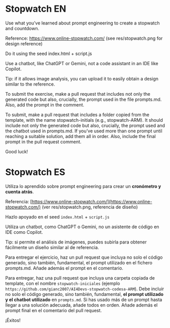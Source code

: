 # Stopwatch EN

Use what you’ve learned about prompt engineering to create a stopwatch and countdown.

Reference: https://www.online-stopwatch.com/ (see res/stopwatch.png for design reference)

Do it using the seed index.html + script.js

Use a chatbot, like ChatGPT or Gemini, not a code assistant in an IDE like Copilot.

Tip: if it allows image analysis, you can upload it to easily obtain a design similar to the reference.

To submit the exercise, make a pull request that includes not only the generated code but also, crucially, the prompt used in the file prompts.md. Also, add the prompt in the comment.

To submit, make a pull request that includes a folder copied from the template, with the name stopwatch-initials (e.g., stopwatch-ARM). It should include not only the generated code but also, crucially, the prompt used and the chatbot used in prompts.md. If you’ve used more than one prompt until reaching a suitable solution, add them all in order. Also, include the final prompt in the pull request comment.

Good luck!

# Stopwatch ES

Utiliza lo aprendido sobre prompt engineering para crear un **cronómetro y cuenta atrás**. 

Referencia: [https://www.online-stopwatch.com/](https://www.online-stopwatch.com/) (ver res/stopwatch.png, referencia de diseño)

Hazlo apoyado en el seed `index.html` + `script.js`

Utiliza un chatbot, como ChatGPT o Gemini, no un asistente de código en IDE como Copilot.

Tip: si permite el análisis de imágenes, puedes subirla para obtener fácilmente un diseño similar al de referencia.

Para entregar el ejercicio, haz un pull request que incluya no solo el código generado, sino también, fundamental, el prompt utilizado en el fichero prompts.md. Añade además el prompt en el comentario.


Para entregar, haz una pull request que incluya una carpeta copiada de template, con el nombre `stopwatch-iniciales` (ejemplo `https://github.com/gianc2007/AI4Devs-stopwatch-codesa-ARM`). Debe incluir no solo el código generado, sino también, fundamental, **el prompt utilizado y el chatbot utilizado** en `prompts.md`. Si has usado más de un prompt hasta llegar a una solución adecuada, añade todos en orden. Añade además el prompt final en el comentario del pull request.

¡Éxitos!
